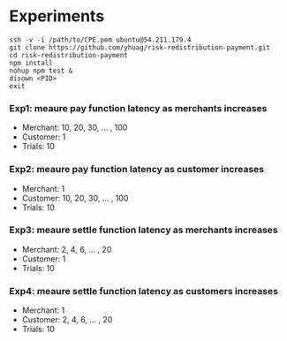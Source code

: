 # Experiments

```
ssh -v -i /path/to/CPE.pem ubuntu@54.211.179.4
git clone https://github.com/yhuag/risk-redistribution-payment.git
cd risk-redistribution-payment
npm install
nohup npm test &
disown <PID>
exit
```

### Exp1: meaure pay function latency as merchants increases

- Merchant: 10, 20, 30, ... , 100
- Customer: 1
- Trials: 10

### Exp2: meaure pay function latency as customer increases

- Merchant: 1
- Customer: 10, 20, 30, ... , 100
- Trials: 10

### Exp3: meaure settle function latency as merchants increases

- Merchant: 2, 4, 6, ... , 20
- Customer: 1
- Trials: 10

### Exp4: meaure settle function latency as customers increases

- Merchant: 1
- Customer: 2, 4, 6, ... , 20
- Trials: 10
